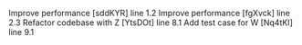 Improve performance [sddKYR] line 1.2
Improve performance [fgXvck] line 2.3
Refactor codebase with Z [YtsDOt] line 8.1
Add test case for W [Nq4tKI] line 9.1
